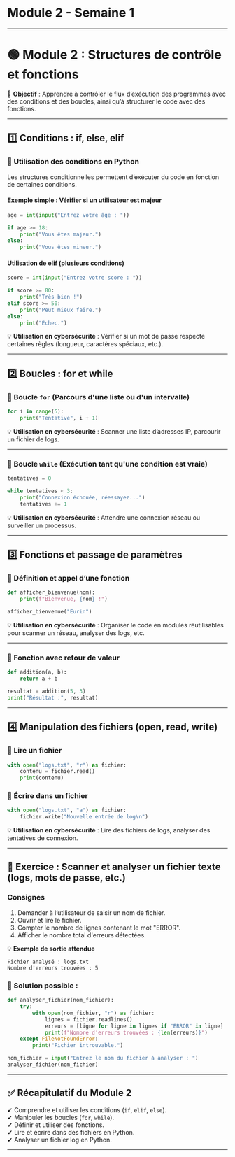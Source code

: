 # Module 2 - Semaine 1



---

# **🟢 Module 2 : Structures de contrôle et fonctions**  
🎯 **Objectif** : Apprendre à contrôler le flux d’exécution des programmes avec des conditions et des boucles, ainsi qu’à structurer le code avec des fonctions.  

---

## **1️⃣ Conditions : if, else, elif**  

### **📌 Utilisation des conditions en Python**  
Les structures conditionnelles permettent d’exécuter du code en fonction de certaines conditions.  

#### **Exemple simple : Vérifier si un utilisateur est majeur**  
```python
age = int(input("Entrez votre âge : "))

if age >= 18:
    print("Vous êtes majeur.")
else:
    print("Vous êtes mineur.")
```

#### **Utilisation de elif (plusieurs conditions)**  
```python
score = int(input("Entrez votre score : "))

if score >= 80:
    print("Très bien !")
elif score >= 50:
    print("Peut mieux faire.")
else:
    print("Échec.")
```

💡 **Utilisation en cybersécurité** : Vérifier si un mot de passe respecte certaines règles (longueur, caractères spéciaux, etc.).

---

## **2️⃣ Boucles : for et while**  

### **📌 Boucle `for` (Parcours d'une liste ou d'un intervalle)**  
```python
for i in range(5):
    print("Tentative", i + 1)
```

💡 **Utilisation en cybersécurité** : Scanner une liste d’adresses IP, parcourir un fichier de logs.

---

### **📌 Boucle `while` (Exécution tant qu'une condition est vraie)**  
```python
tentatives = 0

while tentatives < 3:
    print("Connexion échouée, réessayez...")
    tentatives += 1
```

💡 **Utilisation en cybersécurité** : Attendre une connexion réseau ou surveiller un processus.

---

## **3️⃣ Fonctions et passage de paramètres**  

### **📌 Définition et appel d’une fonction**  
```python
def afficher_bienvenue(nom):
    print(f"Bienvenue, {nom} !")

afficher_bienvenue("Eurin")
```

💡 **Utilisation en cybersécurité** : Organiser le code en modules réutilisables pour scanner un réseau, analyser des logs, etc.

---

### **📌 Fonction avec retour de valeur**  
```python
def addition(a, b):
    return a + b

resultat = addition(5, 3)
print("Résultat :", resultat)
```

---

## **4️⃣ Manipulation des fichiers (open, read, write)**  

### **📌 Lire un fichier**  
```python
with open("logs.txt", "r") as fichier:
    contenu = fichier.read()
    print(contenu)
```

### **📌 Écrire dans un fichier**  
```python
with open("logs.txt", "a") as fichier:
    fichier.write("Nouvelle entrée de log\n")
```

💡 **Utilisation en cybersécurité** : Lire des fichiers de logs, analyser des tentatives de connexion.

---

## **🎯 Exercice : Scanner et analyser un fichier texte (logs, mots de passe, etc.)**  

### **Consignes**  
1. Demander à l’utilisateur de saisir un nom de fichier.  
2. Ouvrir et lire le fichier.  
3. Compter le nombre de lignes contenant le mot "ERROR".  
4. Afficher le nombre total d'erreurs détectées.  

💡 **Exemple de sortie attendue**  
```
Fichier analysé : logs.txt
Nombre d'erreurs trouvées : 5
```

### **📌 Solution possible :**
```python
def analyser_fichier(nom_fichier):
    try:
        with open(nom_fichier, "r") as fichier:
            lignes = fichier.readlines()
            erreurs = [ligne for ligne in lignes if "ERROR" in ligne]
            print(f"Nombre d'erreurs trouvées : {len(erreurs)}")
    except FileNotFoundError:
        print("Fichier introuvable.")

nom_fichier = input("Entrez le nom du fichier à analyser : ")
analyser_fichier(nom_fichier)
```

---

## **✅ Récapitulatif du Module 2**  
✔ Comprendre et utiliser les conditions (`if`, `elif`, `else`).  
✔ Manipuler les boucles (`for`, `while`).  
✔ Définir et utiliser des fonctions.  
✔ Lire et écrire dans des fichiers en Python.  
✔ Analyser un fichier log en Python.  

---

